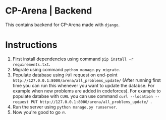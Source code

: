 # CP-Arena | Backend
This contains backend for CP-Arena made with ```django```.
# Instructions
1. First install dependencies using command ```pip install -r requirements.txt```.
2. Migrate using command ```python manage.py migrate```.
3. Populate database using ```PUT``` request on end-point ```http://127.0.0.1:8000/arena/all_problems_update/``` (After running first time you can run this whenever you want to update the databse. For example when new problems are added in codeforces). For example to populate databse with ```CURL``` you can use command ```curl --location --request PUT http://127.0.0.1:8000/arena/all_problems_update/ ```.
4. Run the server using ```python manage.py runserver```.
5. Now you're good to go 🔥.
